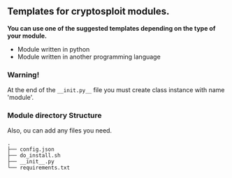## Templates for cryptosploit modules.

**You can use one of the suggested templates depending on the type of your module.** 

* Module written in python
* Module written in another programming language

### Warning!

At the end of the ```__init.py__``` file you must create class instance with name 'module'.

### Module directory Structure
Also, ou can add any files you need.

```
.
├── config.json
├── do_install.sh
├── __init__.py
└── requirements.txt
```

